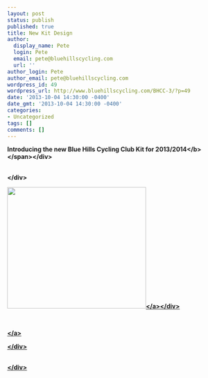 ```yaml
---
layout: post
status: publish
published: true
title: New Kit Design
author:
  display_name: Pete
  login: Pete
  email: pete@bluehillscycling.com
  url: ''
author_login: Pete
author_email: pete@bluehillscycling.com
wordpress_id: 49
wordpress_url: http://www.bluehillscycling.com/BHCC-3/?p=49
date: '2013-10-04 14:30:00 -0400'
date_gmt: '2013-10-04 14:30:00 -0400'
categories:
- Uncategorized
tags: []
comments: []
---
```

<div><span><b>Introducing the new Blue Hills Cycling Club Kit for 2013&#47;2014<&#47;b><&#47;span><&#47;div></p>
<div><br><&#47;div></p>
<div>
<p><a href="http:&#47;&#47;1.bp.blogspot.com&#47;-27E6yTo767c&#47;Uk7QQHkZT7I&#47;AAAAAAAAAA8&#47;oLHdHSNEdvg&#47;s1600&#47;20131004160820.Blue_Hills_Cycling_Club_US015765_JER001_Normal_v4_08.jpg" imageanchor="1"> <img border="0" height="280" src="http:&#47;&#47;1.bp.blogspot.com&#47;-27E6yTo767c&#47;Uk7QQHkZT7I&#47;AAAAAAAAAA8&#47;oLHdHSNEdvg&#47;s1600&#47;20131004160820.Blue_Hills_Cycling_Club_US015765_JER001_Normal_v4_08.jpg" width="320"><&#47;a><&#47;div></p>
<p><br>
<div><a href="http:&#47;&#47;2.bp.blogspot.com&#47;-iPi37u6W-hc&#47;Uk7QULidZpI&#47;AAAAAAAAABE&#47;F2zvhq0vhbw&#47;s1600&#47;20130925141543.Blue_Hills_Cycling_Club_US015765_BSH003_Normal_V4_07.jpg" imageanchor="1"> <&#47;a></p>
<p><&#47;div></p>
<div><br><&#47;div></p>
